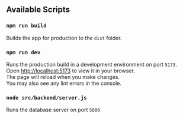 ## Available Scripts

### `npm run build`

Builds the app for production to the `dist` folder.

### `npm run dev`

Runs the production build in a development environment on port `5173`.\
Open [http://localhost:5173]( http://localhost:5173) to view it in your browser.\
The page will reload when you make changes.\
You may also see any lint errors in the console.

### `node src/backend/server.js`

Runs the database server on port `5000`
